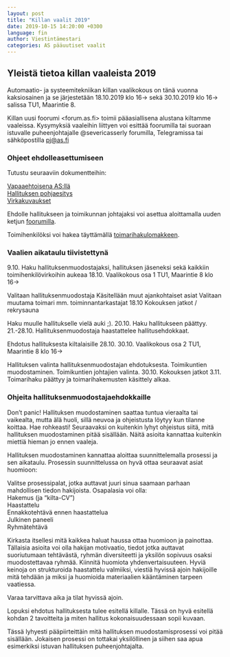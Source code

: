 ```yaml
---
layout: post
title: "Killan vaalit 2019"
date: 2019-10-15 14:20:00 +0300
language: fin
author: Viestintämestari
categories: AS pääuutiset vaalit
---
```

## Yleistä tietoa killan vaaleista 2019

Automaatio- ja systeemitekniikan killan vaalikokous on tänä vuonna kaksiosainen ja se järjestetään 18.10.2019 klo 16-> sekä 30.10.2019 klo 16-> salissa TU1, Maarintie 8.

Killan uusi foorumi <forum.as.fi> toimii pääasiallisena alustana kiltamme vaaleissa.
Kysymyksiä vaaleihin liittyen voi esittää foorumilla tai suoraan istuvalle puheenjohtajalle @severicasserly forumilla, Telegramissa tai sähköpostilla pj@as.fi

### Ohjeet ehdolleasettumiseen

Tutustu seuraaviin dokumentteihin:

[Vapaaehtoisena AS:llä](https://as.fi/uutiset/2019/10/15/vapaaehtoisena.html)  
[Hallituksen pohjaesitys](https://as.fi/uutiset/2019/10/15/pohjaesitys.html)  
[Virkakuvaukset](https://as.fi/uutiset/2019/10/15/virkakuvaukset.html)  

Ehdolle hallitukseen ja toimikunnan johtajaksi voi asettua aloittamalla uuden ketjun [foorumilla](https://forum.as.fi/c/vaalit-2019).

Toimihenkilöksi voi hakea täyttämällä [toimarihakulomakkeen](https://docs.google.com/forms/d/e/1FAIpQLSea4rVQHiCXHtTL4czVFpW0Zy10EvCVlbzuLRIUq1WhVzdF9Q/viewform).

### Vaalien aikataulu tiivistettynä

9.10. Haku hallituksenmuodostajaksi, hallituksen jäseneksi sekä kaikkiin toimihenkilövirkoihin aukeaa
18.10. Vaalikokous osa 1 TU1, Maarintie 8 klo 16->

Valitaan hallituksenmuodostaja
Käsitellään muut ajankohtaiset asiat
Valitaan muutama toimari mm. toiminnantarkastajat
18.10 Kokouksen jatkot / rekrysauna

Haku muulle hallitukselle vielä auki ;).
20.10. Haku hallitukseen päättyy.
21.-28.10. Hallituksenmuodostaja haastattelee hallitusehdokkaat.

Ehdotus hallituksesta kiltalaisille 28.10.
30.10. Vaalikokous osa 2 TU1, Maarintie 8 klo 16->

Hallituksen valinta hallituksenmuodostajan ehdotuksesta.
Toimikuntien muodostaminen.
Toimikuntien johtajien valinta.
30.10. Kokouksen jatkot
3.11. Toimarihaku päättyy ja toimarihakemusten käsittely alkaa.

### Ohjeita hallituksenmuodostajaehdokkaille

Don’t panic! Hallituksen muodostaminen saattaa tuntua vieraalta tai vaikealta, mutta älä huoli, sillä neuvoa ja ohjeistusta löytyy kun tilanne koittaa. Hae rohkeasti! Seuraavaksi on kuitenkin lyhyt ohjeistus siitä, mitä hallituksen muodostaminen pitää sisällään. Näitä asioita kannattaa kuitenkin miettiä hieman jo ennen vaaleja.

Hallituksen muodostaminen kannattaa aloittaa suunnittelemalla prosessi ja sen aikataulu.
Prosessin suunnittelussa on hyvä ottaa seuraavat asiat huomioon:

Valitse prosessipalat, jotka auttavat juuri sinua saamaan parhaan mahdollisen tiedon hakijoista. Osapalasia voi olla:  
Hakemus (ja “kilta-CV”)  
Haastattelu  
Ennakkotehtävä ennen haastattelua  
Julkinen paneeli  
Ryhmätehtävä  

Kirkasta itsellesi mitä kaikkea haluat haussa ottaa huomioon ja painottaa. Tällaisia asioita voi olla hakijan motivaatio, tiedot jotka auttavat suoriutumaan tehtävästä, ryhmän diversiteetti ja yksilön sopivuus osaksi muodostettavaa ryhmää.
Kiinnitä huomiota yhdenvertaisuuteen. Hyviä keinoja on strukturoida haastattelu valmiiksi, viestiä hyvissä ajoin hakijoille mitä tehdään ja miksi ja huomioida materiaalien kääntäminen tarpeen vaatiessa.

Varaa tarvittava aika ja tilat hyvissä ajoin.

Lopuksi ehdotus hallituksesta tulee esitellä killalle. Tässä on hyvä esitellä kohdan 2 tavoitteita ja miten hallitus kokonaisuudessaan sopii kuvaan.

Tässä lyhyesti pääpiirteittäin mitä hallituksen muodostamisprosessi voi pitää sisällään. Jokaisen prosessi on tottakai yksilöllinen ja siihen saa apua esimerkiksi istuvan hallituksen puheenjohtajalta.
